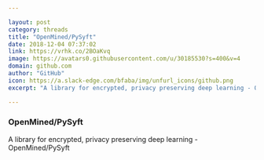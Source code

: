 ```yaml
---

layout: post
category: threads
title: "OpenMined/PySyft"
date: 2018-12-04 07:37:02
link: https://vrhk.co/2BOaKvq
image: https://avatars0.githubusercontent.com/u/30185530?s=400&v=4
domain: github.com
author: "GitHub"
icon: https://a.slack-edge.com/bfaba/img/unfurl_icons/github.png
excerpt: "A library for encrypted, privacy preserving deep learning - OpenMined/PySyft"

---
```


### OpenMined/PySyft

A library for encrypted, privacy preserving deep learning - OpenMined/PySyft